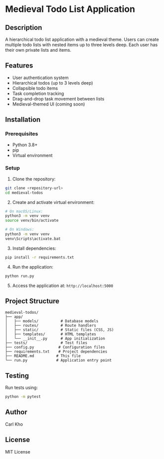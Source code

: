 # Medieval Todo List Application

## Description

A hierarchical todo list application with a medieval theme. Users can create multiple todo lists with nested items up to three levels deep. Each user has their own private lists and items.

## Features

- User authentication system
- Hierarchical todos (up to 3 levels deep)
- Collapsible todo items
- Task completion tracking
- Drag-and-drop task movement between lists
- Medieval-themed UI (coming soon)

## Installation

### Prerequisites

- Python 3.8+
- pip
- Virtual environment

### Setup

1. Clone the repository:

```bash
git clone <repository-url>
cd medieval-todos
```

2. Create and activate virtual environment:

```bash
# On macOS/Linux:
python3 -m venv venv
source venv/bin/activate

# On Windows:
python3 -m venv venv
venv\Scripts\activate.bat
```

3. Install dependencies:

```bash
pip install -r requirements.txt
```

4. Run the application:

```bash
python run.py
```

5. Access the application at: `http://localhost:5000`

## Project Structure

```
medieval-todos/
├── app/
│   ├── models/          # Database models
│   ├── routes/          # Route handlers
│   ├── static/          # Static files (CSS, JS)
│   ├── templates/       # HTML templates
│   └── __init__.py      # App initialization
├── tests/               # Test files
├── config.py           # Configuration files
├── requirements.txt    # Project dependencies
├── README.md          # This file
└── run.py             # Application entry point
```

## Testing

Run tests using:

```bash
python -m pytest
```

## Author

Carl Kho

## License

MIT License
